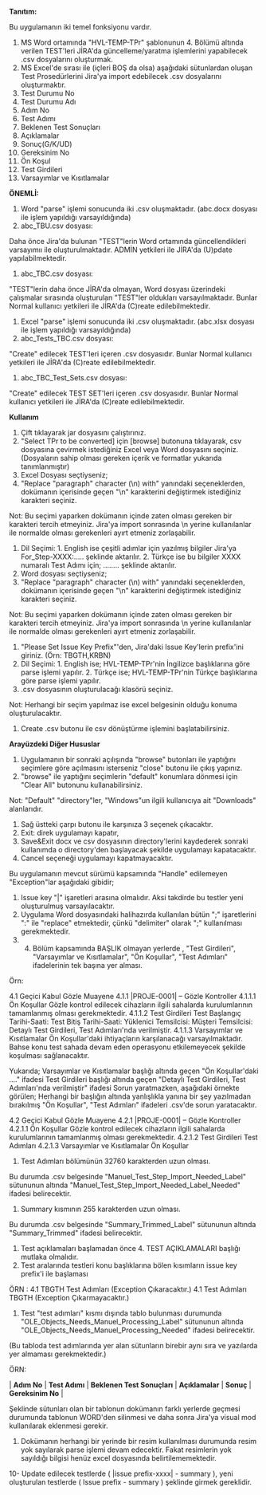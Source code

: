 **Tanıtım:**

Bu uygulamanın iki temel fonksiyonu vardır.

1. MS Word ortamında &quot;HVL-TEMP-TPr&quot; şablonunun 4. Bölümü altında verilen TEST&#39;leri JİRA&#39;da güncelleme/yaratma işlemlerini yapabilecek .csv dosyalarını oluşturmak.
2. MS Excel&#39;de sırası ile (içleri BOŞ da olsa) aşağıdaki sütunlardan oluşan Test Prosedürlerini Jira&#39;ya import edebilecek .csv dosyalarını oluşturmaktır.
  1. Test Durumu No
  2. Test Durumu Adı
  3. Adım No
  4. Test Adımı
  5. Beklenen Test Sonuçları
  6. Açıklamalar
  7. Sonuç(G/K/UD)
  8. Gereksinim No
  9. Ön Koşul
  10. Test Girdileri
  11. Varsayımlar ve Kısıtlamalar

**ÖNEMLİ:**

1. Word &quot;parse&quot; işlemi sonucunda iki .csv oluşmaktadır. (abc.docx dosyası ile işlem yapıldığı varsayıldığında)
  1. abc\_TBU.csv dosyası:

Daha önce Jira&#39;da bulunan &quot;TEST&quot;lerin Word ortamında güncellendikleri varsayımıı ile oluşturulmaktadır. ADMİN yetkileri ile JİRA&#39;da (U)pdate yapılabilmektedir.

  1. abc\_TBC.csv dosyası:

&quot;TEST&quot;lerin daha önce JİRA&#39;da olmayan, Word dosyası üzerindeki çalışmalar sırasında oluşturulan &quot;TEST&quot;ler oldukları varsayılmaktadır. Bunlar Normal kullanıcı yetkileri ile JİRA&#39;da (C)reate edilebilmektedir.

1. Excel &quot;parse&quot; işlemi sonucunda iki .csv oluşmaktadır. (abc.xlsx dosyası ile işlem yapıldığı varsayıldığında)
  1. abc\_Tests\_TBC.csv dosyası:

&quot;Create&quot; edilecek TEST&#39;leri içeren .csv dosyasıdır. Bunlar Normal kullanıcı yetkileri ile JİRA&#39;da (C)reate edilebilmektedir.

  1. abc\_TBC\_Test\_Sets.csv dosyası:

&quot;Create&quot; edilecek TEST SET&#39;leri içeren .csv dosyasıdır. Bunlar Normal kullanıcı yetkileri ile JİRA&#39;da (C)reate edilebilmektedir.

**Kullanım**

1. Çift tıklayarak jar dosyasını çalıştırınız.
2. &quot;Select TPr to be converted] için [browse] butonuna tıklayarak, csv dosyasına çevirmek istediğiniz Excel veya Word dosyasını seçiniz. (Dosyaların sahip olması gereken içerik ve formatlar yukarıda tanımlanmıştır)
3. Excel Dosyası seçtiyseniz;
  1. &quot;Replace &quot;paragraph&quot; character (\n) with&quot; yanındaki seçeneklerden, dokümanın içerisinde geçen &quot;\n&quot; karakterini değiştirmek istediğiniz karakteri seçiniz.

Not: Bu seçimi yaparken dokümanın içinde zaten olması gereken bir karakteri tercih etmeyiniz. Jira&#39;ya import sonrasında \n yerine kullanılanlar ile normalde olması gerekenleri ayırt etmeniz zorlaşabilir.

  1. Dil Seçimi:
    1. English ise çeşitli adımlar için yazılmış bilgiler Jira&#39;ya For\_Step-XXXX:….. şeklinde aktarılır.
    2. Türkçe ise bu bilgiler XXXX numaralı Test Adımı için; …….. şeklinde aktarılır.
1. Word dosyası seçtiyseniz;
  1. &quot;Replace &quot;paragraph&quot; character (\n) with&quot; yanındaki seçeneklerden, dokümanın içerisinde geçen &quot;\n&quot; karakterini değiştirmek istediğiniz karakteri seçiniz.

Not: Bu seçimi yaparken dokümanın içinde zaten olması gereken bir karakteri tercih etmeyiniz. Jira&#39;ya import sonrasında \n yerine kullanılanlar ile normalde olması gerekenleri ayırt etmeniz zorlaşabilir.

  1. &quot;Please Set Issue Key Prefix&quot;&#39;den, Jira&#39;daki Issue Key&#39;lerin prefix&#39;ini giriniz. (Örn: TBGTH,KRBN)
  2. Dil Seçimi:
    1. English ise; HVL-TEMP-TPr&#39;nin İngilizce başlıklarına göre parse işlemi yapılır.
    2. Türkçe ise; HVL-TEMP-TPr&#39;nin Türkçe başlıklarına göre parse işlemi yapılır.
1. .csv dosyasının oluşturulacağı klasörü seçiniz.

Not: Herhangi bir seçim yapılmaz ise excel belgesinin olduğu konuma oluşturulacaktır.

1. Create .csv butonu ile csv dönüştürme işlemini başlatabilirsiniz.

**Arayüzdeki Diğer Hususlar**

1. Uygulamanın bir sonraki açılışında &quot;browse&quot; butonları ile yaptığını seçimlere göre açılmasını isterseniz &quot;close&quot; butonu ile çıkış yapınız.
2. &quot;browse&quot; ile yaptığını seçimlerin &quot;default&quot; konumlara dönmesi için &quot;Clear All&quot; butonunu kullanabilirsiniz.

Not: &quot;Default&quot; &quot;directory&quot;ler, &quot;Windows&quot;un ilgili kullanıcıya ait &quot;Downloads&quot; alanlarıdır.

1. Sağ üstteki çarpı butonu ile karşınıza 3 seçenek çıkacaktır.
  1. Exit: direk uygulamayı kapatır,
  2. Save&amp;Exit docx ve csv dosyasının directory&#39;lerini kaydederek sonraki kullanımda o directory&#39;den başlayacak şekilde uygulamayı kapatacaktır.
  3. Cancel seçeneği uygulamayı kapatmayacaktır.

Bu uygulamanın mevcut sürümü kapsamında &quot;Handle&quot; edilemeyen &quot;Exception&quot;lar aşağıdaki gibidir;

1. Issue key &quot;|&quot; işaretleri arasına olmalıdır. Aksi takdirde bu testler yeni oluşturulmuş varsayılacaktır.
2. Uygulama Word dosyasındaki halihazırda kullanılan bütün &quot;;&quot; işaretlerini &quot;:&quot; ile &quot;replace&quot; etmektedir, çünkü &quot;delimiter&quot; olarak &quot;;&quot; kullanılması gerekmektedir.
3. 4. Bölüm kapsamında BAŞLIK olmayan yerlerde , &quot;Test Girdileri&quot;, &quot;Varsayımlar ve Kısıtlamalar&quot;, &quot;Ön Koşullar&quot;, &quot;Test Adımları&quot; ifadelerinin tek başına yer alması.

Örn:

4.1 Geçici Kabul Gözle Muayene 4.1.1 |PROJE-0001| – Gözle Kontroller 4.1.1.1 Ön Koşullar Gözle kontrol edilecek cihazların ilgili sahalarda kurulumlarının tamamlanmış olması gerekmektedir. 4.1.1.2 Test Girdileri Test Başlangıç Tarihi-Saati: Test Bitiş Tarihi-Saati: Yüklenici Temsilcisi: Müşteri Temsilcisi: Detaylı Test Girdileri, Test Adımları&#39;nda verilmiştir. 4.1.1.3 Varsayımlar ve Kısıtlamalar Ön Koşullar&#39;daki ihtiyaçların karşılanacağı varsayılmaktadır. Bahse konu test sahada devam eden operasyonu etkilemeyecek şekilde koşulması sağlanacaktır.

Yukarıda; Varsayımlar ve Kısıtlamalar başlığı altında geçen &quot;Ön Koşullar&#39;daki ….&quot; ifadesi Test Girdileri başlığı altında geçen &quot;Detaylı Test Girdileri, Test Adımları&#39;nda verilmiştir&quot; ifadesi Sorun yaratmazken, aşağıdaki örnekte görülen; Herhangi bir başlığın altında yanlışlıkla yanına bir şey yazılmadan bırakılmış &quot;Ön Koşullar&quot;, &quot;Test Adımları&quot; ifadeleri .csv&#39;de sorun yaratacaktır.

4.2 Geçici Kabul Gözle Muayene 4.2.1 |PROJE-0001| – Gözle Kontroller 4.2.1.1 Ön Koşullar Gözle kontrol edilecek cihazların ilgili sahalarda kurulumlarının tamamlanmış olması gerekmektedir. 4.2.1.2 Test Girdileri Test Adımları 4.2.1.3 Varsayımlar ve Kısıtlamalar Ön Koşullar

1. Test Adımları bölümünün 32760 karakterden uzun olması.

Bu durumda .csv belgesinde &quot;Manuel\_Test\_Step\_Import\_Needed\_Label&quot; sütununun altında &quot;Manuel\_Test\_Step\_Import\_Needed\_Label\_Needed&quot; ifadesi belirecektir.

1. Summary kısmının 255 karakterden uzun olması.

Bu durumda .csv belgesinde &quot;Summary\_Trimmed\_Label&quot; sütununun altında &quot;Summary\_Trimmed&quot; ifadesi belirecektir.

1. Test açıklamaları başlamadan önce 4. TEST AÇIKLAMALARI başlığı mutlaka olmalıdır.
2. Test aralarında testleri konu başlıklarına bölen kısımların issue key prefix&#39;i ile başlaması

ÖRN : 4.1 TBGTH Test Adımları (Exception Çıkaracaktır.) 4.1 Test Adımları TBGTH (Exception Çıkarmayacaktır.)

1. Test &quot;test adımları&quot; kısmı dışında tablo bulunması durumunda &quot;OLE\_Objects\_Needs\_Manuel\_Processing\_Label&quot; sütununun altında &quot;OLE\_Objects\_Needs\_Manuel\_Processing\_Needed&quot; ifadesi belirecektir.

(Bu tabloda test adımlarında yer alan sütunların birebir aynı sıra ve yazılarda yer almaması gerekmektedir.)

ÖRN:

|  **Adım No**  |  **Test Adımı**  |  **Beklenen Test Sonuçları**  |  **Açıklamalar**  |  **Sonuç**  |  **Gereksinim No**  |

Şeklinde sütunları olan bir tablonun dokümanın farklı yerlerde geçmesi durumunda tablonun WORD&#39;den silinmesi ve daha sonra Jira&#39;ya visual mod kullanılarak eklenmesi gerekir.

1. Dokümanın herhangi bir yerinde bir resim kullanılması durumunda resim yok sayılarak parse işlemi devam edecektir. Fakat resimlerin yok sayıldığı bilgisi henüz excel dosyasında belirtilememektedir.

10- Update edilecek testlerde ( |issue prefix-xxxx| - summary ), yeni oluşturulan testlerde ( Issue prefix - summary ) şeklinde girmek gereklidir.